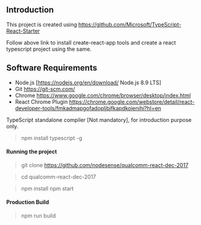 ## Introduction

This project is created using https://github.com/Microsoft/TypeScript-React-Starter

Follow above link to install create-react-app tools and create a react typescript project using the same. 

## Software Requirements

  - Node.js [https://nodejs.org/en/download/ Node.js 8.9 LTS]
  - Git https://git-scm.com/
  - Chrome  https://www.google.com/chrome/browser/desktop/index.html
  - React Chrome Plugin https://chrome.google.com/webstore/detail/react-developer-tools/fmkadmapgofadopljbjfkapdkoienihi?hl=en


TypeScript standalone compiler [Not mandatory], for introduction purpose only.

> npm install typescript -g


#### Running the project
> git clone https://github.com/nodesense/qualcomm-react-dec-2017

> cd qualcomm-react-dec-2017

> npm install
> npm start

#### Production Build

> npm run build
